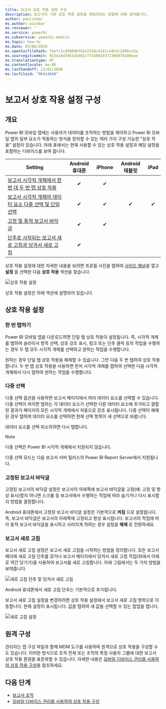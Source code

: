 ```yaml
---
title: 보고서 상호 작용 설정 구성
description: 보고서의 기본 상호 작용 설정을 재정의하는 방법에 대해 알아봅니다.
author: paulinbar
ms.author: painbar
ms.reviewer: ''
ms.service: powerbi
ms.subservice: powerbi-mobile
ms.topic: how-to
ms.date: 03/08/2020
ms.openlocfilehash: fdafc1cd5804bf62a715dc4161ce853c2690ce3a
ms.sourcegitcommit: 653e18d7041d3dd1cf7a38010372366975a98eae
ms.translationtype: HT
ms.contentlocale: ko-KR
ms.lasthandoff: 12/01/2020
ms.locfileid: "96414648"
---
```

# <a name="configure-report-interaction-settings"></a>보고서 상호 작용 설정 구성

## <a name="overview"></a>개요

Power BI 모바일 앱에는 사용자가 데이터를 조작하는 방법을 제어하고 Power BI 모바일 앱의 일부 요소가 작동하는 방식을 정의할 수 있는 여러 가지 구성 가능한 “상호 작용” 설정이 있습니다. 아래 표에서는 현재 사용할 수 있는 상호 작용 설정과 해당 설정을 포함하는 디바이스를 보여 줍니다.

| Setting | Android 휴대폰 | iPhone | Android 태블릿  | iPad |
|---------|:-:|:-:|:-:|:-:|
| [보고서 시각적 개체에서 한 번 대 두 번 탭 상호 작용](#single-tap) |✔|✔|||
| [보고서 시각적 개체의 데이터 요소 다중 선택 및 단일 선택](#multi-select) |✔|✔|✔|✔|
| [고정 및 동적 보고서 바닥글](#docked-report-footer) |✔|✔|||
| [단추로 시작되는 보고서 새로 고침과 당겨서 새로 고침](#report-refresh) |✔||||

상호 작용 설정에 대한 자세한 내용을 보려면 프로필 사진을 탭하여 [사이드 패널](./mobile-apps-home-page.md#header)을 열고 **설정** 을 선택한 다음 **상호 작용** 섹션을 찾습니다.

![상호 작용 설정](./media/mobile-app-interaction-settings/powerbi-mobile-app-interactions-section.png)

상호 작용 설정은 아래 섹션에 설명되어 있습니다.

## <a name="interaction-settings"></a>상호 작용 설정

### <a name="single-tap"></a>한 번 탭하기
Power BI 모바일 앱을 다운로드하면 단일 탭 상호 작용이 설정됩니다. 즉, 시각적 개체를 탭하여 슬라이서 항목 선택, 상호 강조 표시, 링크 또는 단추 클릭 등의 작업을 수행하는 경우 두 탭 모두 시각적 개체를 선택하고 원하는 작업을 수행합니다.

원하는 경우 단일 탭 상호 작용을 해제할 수 있습니다. 그런 다음 두 번 탭하여 상호 작용합니다. 두 번 탭 상호 작용을 사용하면 먼저 시각적 개체를 탭하여 선택한 다음 시각적 개체에서 다시 탭하여 원하는 작업을 수행합니다.

### <a name="multi-select"></a>다중 선택

다중 선택 옵션을 사용하면 보고서 페이지에서 여러 데이터 요소를 선택할 수 있습니다. 다중 선택이 켜지면 탭하는 각 데이터 요소가 선택한 다른 데이터 요소에 추가되고 결합된 결과가 페이지의 모든 시각적 개체에서 자동으로 강조 표시됩니다. 다중 선택이 해제된 경우 탭하여 데이터 요소를 선택하면 현재 선택 항목이 새 선택으로 바뀝니다.

데이터 요소를 선택 취소하려면 다시 탭합니다.

>[!NOTE]
>다중 선택은 Power BI 시각적 개체에서 지원되지 않습니다.
>
>다중 선택 모드는 다음 보고서 서버 릴리스의 Power BI Report Server에서 지원됩니다.

### <a name="docked-report-footer"></a>고정된 보고서 바닥글

고정된 보고서의 바닥글 설정은 보고서의 아래쪽에 보고서 바닥글을 고정(예: 고정 및 항상 표시)할지 아니면 스크롤 등 보고서에서 수행하는 작업에 따라 숨기거나 다시 표시할지 방법을 결정합니다.

Android 휴대폰에서 고정된 보고서 바닥글 설정은 기본적으로 **켜짐** 으로 설정됩니다. 즉, 보고서 바닥글은 보고서의 아래쪽에 고정되고 항상 표시됩니다. 보고서의 작업에 따라 동적 보고서 바닥글을 표시하고 사라지게 하려는 경우 설정을 **해제** 로 전환하세요.

### <a name="report-refresh"></a>보고서 새로 고침

보고서 새로 고침 설정은 보고서 새로 고침을 시작하는 방법을 정의합니다. 모든 보고서 헤더에 새로 고침 단추를 갖거나 보고서 페이지에서 당겨서 새로 고침 작업(위에서 아래로 약간 당기기)을 사용하여 보고서를 새로 고침합니다. 아래 그림에서는 두 가지 방법을 보여줍니다. 

![새로 고침 단추 및 당겨서 새로 고침](./media/mobile-app-interaction-settings/powerbi-mobile-app-interactions-refresh-button-versus-pull.png)

Android 휴대폰에서 새로 고침 단추는 기본적으로 추가됩니다.

보고서 새로 고침 설정을 변경하려면 상호 작용 설정에서 보고서 새로 고침 항목으로 이동합니다. 현재 설정이 표시됩니다. 값을 탭하여 새 값을 선택할 수 있는 팝업을 엽니다.

![새로 고침 설정](./media/mobile-app-interaction-settings/powerbi-mobile-app-interactions-set-refresh.png)

## <a name="remote-configuration"></a>원격 구성

관리자는 앱 구성 파일과 함께 MDM 도구를 사용하여 원격으로 상호 작용을 구성할 수도 있습니다. 이러한 방식으로 조직 전체 또는 조직의 특정 사용자 그룹에 대한 보고서 상호 작용 환경을 표준화할 수 있습니다. 자세한 내용은 [모바일 디바이스 관리를 사용하여 상호 작용 구성](./mobile-app-configuration.md)을 참조하세요.


## <a name="next-steps"></a>다음 단계
* [보고서 조작](./mobile-reports-in-the-mobile-apps.md#interact-with-reports)
* [모바일 디바이스 관리를 사용하여 상호 작용 구성](./mobile-app-configuration.md)
